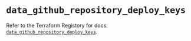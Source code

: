 # `data_github_repository_deploy_keys`

Refer to the Terraform Registory for docs: [`data_github_repository_deploy_keys`](https://registry.terraform.io/providers/integrations/github/5.42.0/docs/data-sources/repository_deploy_keys).

